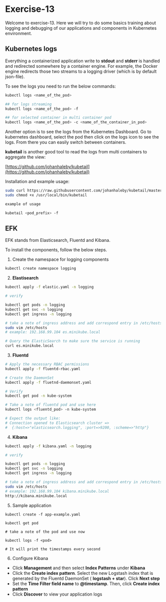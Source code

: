 # Exercise-13

Welcome to exercise-13. Here we will try to do some basics training about logging and debugging of our applications and components in Kubernetes environment.

## Kubernetes logs

Everything a containerized application write to **stdout** and **stderr** is handled and redirected somewhere by a container engine. For example, the Docker engine redirects those two streams to a logging driver (which is by default json-file).

To see the logs you need to run the below commands:

```bash
kubectl logs <name_of_the_pod> 

## for logs streaming
kubectl logs <name_of_the_pod> -f

## for selected container in multi container pod
kubectl logs <name_of_the_pod> -c <name_of_the_container_in_pod> 
```

Another option is to see the logs from the Kubernetes Dashboard. Go to kubernetes dashboard, select the pod then click on the logs icon to see the logs. From there you can easily switch between containers.

**kubetail** is another good tool to read the logs from multi containers to aggregate the view:

[https://github.com/johanhaleby/kubetail](https://github.com/johanhaleby/kubetail)

Installation and example usage:

```bash
sudo curl https://raw.githubusercontent.com/johanhaleby/kubetail/master/kubetail >> /usr/local/bin/kubetail
sudo chmod +x /usr/local/bin/kubetail

example of usage

kubetail <pod_prefix> -f
```

## EFK

EFK stands from Elasticsearch, Fluentd and Kibana.

To install the components, follow the below steps.

1. Create the namespace for logging components

```bash
kubectl create namespace logging
```

2. **Elastisearch**

```bash
kubectl apply -f elastic.yaml -n logging

# verify

kubectl get pods -n logging
kubectl get svc -n logging
kubectl get ingress -n logging

# take a note of ingress address and add correspond entry in /etc/hosts to point to our ElasticSearch instance
sudo vim /etc/hosts
# example: 192.168.99.104 es.minikube.local

# Query the ElasticSearch to make sure the service is running
curl es.minikube.local
```
3. **Fluentd**

```bash
# Apply the necessary RBAC permissions
kubectl apply -f fluentd-rbac.yaml

# Create the DaemonSet
kubectl apply -f fluetnd-daemonset.yaml

# Verify
kubectl get pod -n kube-system

# Take a note of fluentd pod and use here 
kubectl logs <fluentd_pod> -n kube-system

# Expect the output like:
# Connection opened to Elasticsearch cluster =>
#  {:host=>"elasticsearch.logging", :port=>9200, :scheme=>"http"}
```

4. **Kibana**

```bash
kubectl apply -f kibana.yaml -n logging

# verify

kubectl get pods -n logging
kubectl get svc -n logging
kubectl get ingress -n logging

# take a note of ingress address and add correspond entry in /etc/hosts to point to our ElasticSearch instance
sudo vim /etc/hosts
# example: 192.168.99.104 kibana.minikube.local
http://kibana.minikube.local
```

5. Sample application

```
kubectl create -f app-example.yaml

kubectl get pod

# take a note of the pod and use now

kubectl logs -f <pod>

# It will print the timestamps every second
```

6. Configure Kibana
  - Click **Management** and then select **Index Patterns** under **Kibana**
  - Click the **Create index pattern**. Select the new Logstash index that is generated by the Fluentd DaemonSet ( **logstash + star**). Click **Next step**
  - Set the **Time Filter field name** to **@timestamp**. Then, click **Create index pattern**
  - Click **Discover** to view your application logs

